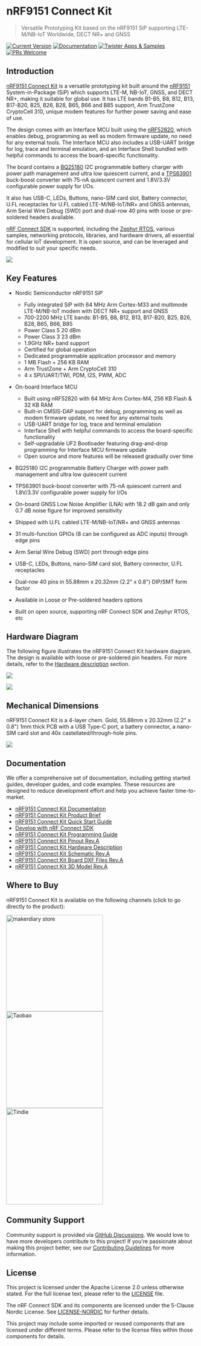 # nRF9151 Connect Kit

> Versatile Prototyping Kit based on the nRF9151 SiP supporting LTE-M/NB-IoT Worldwide, DECT NR+ and GNSS

[![Current Version](https://img.shields.io/github/tag/makerdiary/nrf9151-connectkit.svg)](https://github.com/makerdiary/nrf9151-connectkit/tags)
[![Documentation](https://github.com/makerdiary/nrf9151-connectkit/actions/workflows/documentation.yml/badge.svg?branch=main)](https://wiki.makerdiary.com/nrf9151-connectkit)
[![Twister Apps & Samples](https://github.com/makerdiary/nrf9151-connectkit/actions/workflows/twister-apps-samples.yml/badge.svg?branch=main)](https://wiki.makerdiary.com/nrf9151-connectkit/guides/ncs/)
[![PRs Welcome](https://img.shields.io/badge/Contributing-appreciated-brightgreen.svg?color=informational)](https://wiki.makerdiary.com/nrf9151-connectkit/contributing/)

## Introduction

[nRF9151 Connect Kit][nrf9151-connectkit] is a versatile prototyping kit built around the [nRF9151][nrf9151] System-in-Package (SiP) which supports LTE-M, NB-IoT, GNSS, and DECT NR+, making it suitable for global use. It has LTE bands B1-B5, B8, B12, B13, B17-B20, B25, B26, B28, B65, B66 and B85 support, Arm TrustZone CryptoCell 310, unique modem features for further power saving and ease of use.

The design comes with an Interface MCU built using the [nRF52820][nrf52820], which enables debug, programming as well as modem firmware update, no need for any external tools. The Interface MCU also includes a USB-UART bridge for log, trace and terminal emulation, and an Interface Shell bundled with helpful commands to access the board-specific functionality.

The board contains a [BQ25180][bq25180] I2C programmable battery charger with power path management and ultra low quiescent current, and a [TPS63901][tps63901] buck-boost converter with 75-nA quiescent current and 1.8V/3.3V configurable power supply for I/Os.

It also has USB-C, LEDs, Buttons, nano-SIM card slot, Battery connector, U.FL receptacles for U.FL cabled LTE-M/NB-IoT/NR+ and GNSS antennas, Arm Serial Wire Debug (SWD) port and dual-row 40 pins with loose or pre-soldered headers available.

[nRF Connect SDK][ncs] is supported, including the [Zephyr RTOS][zephyr], various samples, networking protocols, libraries, and hardware drivers, all essential for cellular IoT development. It is open source, and can be leveraged and modified to suit your specific needs.

[![](./docs/assets/images/nrf9151_connectkit_prod_hero_reva.png)][nrf9151-connectkit]

## Key Features

* Nordic Semiconductor nRF9151 SiP

	- Fully integrated SiP with 64 MHz Arm Cortex-M33 and multimode LTE-M/NB-IoT modem with
	  DECT NR+ support and GNSS
	- 700-2200 MHz LTE bands: B1-B5, B8, B12, B13, B17-B20, B25, B26, B28, B65, B66, B85
	- Power Class 5 20 dBm
	- Power Class 3 23 dBm
	- 1.9GHz NR+ band support
	- Certified for global operation
	- Dedicated programmable application processor and memory
	- 1 MB Flash + 256 KB RAM
	- Arm TrustZone + Arm CryptoCell 310
	- 4 x SPI/UART/TWI, PDM, I2S, PWM, ADC

* On-board Interface MCU

	- Built using nRF52820 with 64 MHz Arm Cortex-M4, 256 KB Flash & 32 KB RAM
	- Built-in CMSIS-DAP support for debug, programming as well as modem firmware update,
	  no need for any external tools
	- USB-UART bridge for log, trace and terminal emulation
	- Interface Shell with helpful commands to access the board-specific functionality
	- Self-upgradable UF2 Bootloader featuring drag-and-drop programming for Interface MCU firmware update
	- Open source and more features will be released gradually over time

* BQ25180 I2C programmable Battery Charger with power path management and ultra low quiescent current 
* TPS63901 buck-boost converter with 75-nA quiescent current and 1.8V/3.3V configurable power supply for I/Os
* On-board GNSS Low Noise Amplifier (LNA) with 18.2 dB gain and only 0.7 dB noise figure for improved sensitivity
* Shipped with U.FL cabled LTE-M/NB-IoT/NR+ and GNSS antennas
* 31 multi-function GPIOs (8 can be configured as ADC inputs) through edge pins
* Arm Serial Wire Debug (SWD) port through edge pins
* USB-C, LEDs, Buttons, nano-SIM card slot, Battery connector, U.FL receptacles
* Dual-row 40 pins in 55.88mm x 20.32mm (2.2" x 0.8") DIP/SMT form factor
* Available in Loose or Pre-soldered headers options
* Built on open source, supporting nRF Connect SDK and Zephyr RTOS, etc

## Hardware Diagram

The following figure illustrates the nRF9151 Connect Kit hardware diagram. The design is available with loose or pre-soldered pin headers. For more details, refer to the [Hardware description][hw-desc] section.

[![](./docs/assets/images/nrf9151_connectkit_hw_diagram_front.png)][pinout-pdf]

[![](./docs/assets/images/nrf9151_connectkit_hw_diagram_back.png)][pinout-pdf]

## Mechanical Dimensions

nRF9151 Connect Kit is a 4-layer chem. Gold, 55.88mm x 20.32mm (2.2" x 0.8") 1mm thick PCB with a USB Type-C port, a battery connector, a nano-SIM card slot and 40x castellated/through-hole pins.

[![](./docs/assets/images/nrf9151_connectkit_dimensions_reva.png)][dxf-files]

## Documentation

We offer a comprehensive set of documentation, including getting started guides, developer guides, and code examples. These resources are designed to reduce development effort and help you achieve faster time-to-market.

* [nRF9151 Connect Kit Documentation][wiki]
* [nRF9151 Connect Kit Product Brief][product-brief]
* [nRF9151 Connect Kit Quick Start Guide][quick-start]
* [Develop with nRF Connect SDK][ncs-guide]
* [nRF9151 Connect Kit Programming Guide][programming]
* [nRF9151 Connect Kit Pinout Rev.A][pinout-pdf]
* [nRF9151 Connect Kit Hardware Description][hw-desc]
* [nRF9151 Connect Kit Schematic Rev.A][schematic]
* [nRF9151 Connect Kit Board DXF Files Rev.A][dxf-files]
* [nRF9151 Connect Kit 3D Model Rev.A][3d-model]

## Where to Buy

nRF9151 Connect Kit is available on the following channels (click to go directly to the product):

<a href="https://makerdiary.com/products/nrf9151-connectkit"><img alt="makerdiary store" display="inline" src="./docs/assets/images/makerdiary-store-github.png" width="256"></a>
<a href="https://item.taobao.com/item.htm?id=898417593214"><img alt="Taobao" display="inline" src="./docs/assets/images/taobao-store-github.png" width="256"></a>
<a href="https://www.tindie.com/products/makerdiary/nrf9151-connect-kit"><img alt="Tindie" display="inline" src="./docs/assets/images/tindie-store-github.png" width="256"></a>

## Community Support

Community support is provided via [GitHub Discussions][discussions]. We would love to have more developers contribute to this project! If you're passionate about making this project better, see our [Contributing Guidelines][contributing] for more information.

## License

This project is licensed under the Apache License 2.0 unless otherwise stated. For the full license text, please refer to the [LICENSE](./LICENSE) file.

The nRF Connect SDK and its components are licensed under the 5-Clause Nordic License. See [LICENSE-NORDIC](./LICENSE-NORDIC) for further details.

This project may include some imported or reused components that are licensed under different terms. Please refer to the license files within those components for details.


[nrf9151-connectkit]: https://makerdiary.com/products/nrf9151-connectkit
[nrf9151]: https://www.nordicsemi.com/Products/nRF9151
[nrf52820]: https://www.nordicsemi.com/Products/nrf52820
[bq25180]: https://www.ti.com/product/BQ25180
[tps63901]: https://www.ti.com/product/TPS63901
[ncs]: https://github.com/nrfconnect/sdk-nrf
[zephyr]: https://github.com/zephyrproject-rtos/zephyr
[hw-desc]: https://wiki.makerdiary.com/nrf9151-connectkit/hardware/
[pinout-pdf]: https://wiki.makerdiary.com/nrf9151-connectkit/assets/attachments/nrf9151-connectkit-hardware-diagram_reva.pdf
[wiki]: https://wiki.makerdiary.com/nrf9151-connectkit/
[product-brief]: https://wiki.makerdiary.com/nrf9151-connectkit/introduction/
[quick-start]: https://wiki.makerdiary.com/nrf9151-connectkit/getting-started/
[ncs-guide]: https://wiki.makerdiary.com/nrf9151-connectkit/guides/ncs/
[programming]: https://wiki.makerdiary.com/nrf9151-connectkit/guides/programming/
[schematic]: https://wiki.makerdiary.com/nrf9151-connectkit/assets/attachments/nrf9151-connect-kit-schematic_reva.pdf
[dxf-files]: https://wiki.makerdiary.com/nrf9151-connectkit/assets/attachments/nrf9151-connectkit-board-dxf_reva.zip
[3d-model]: https://wiki.makerdiary.com/nrf9151-connectkit/assets/attachments/nrf9151-connect-kit-3d-model_reva.step
[discussions]: https://github.com/makerdiary/nrf9151-connectkit/discussions
[contributing]: https://wiki.makerdiary.com/nrf9151-connectkit/contributing/
